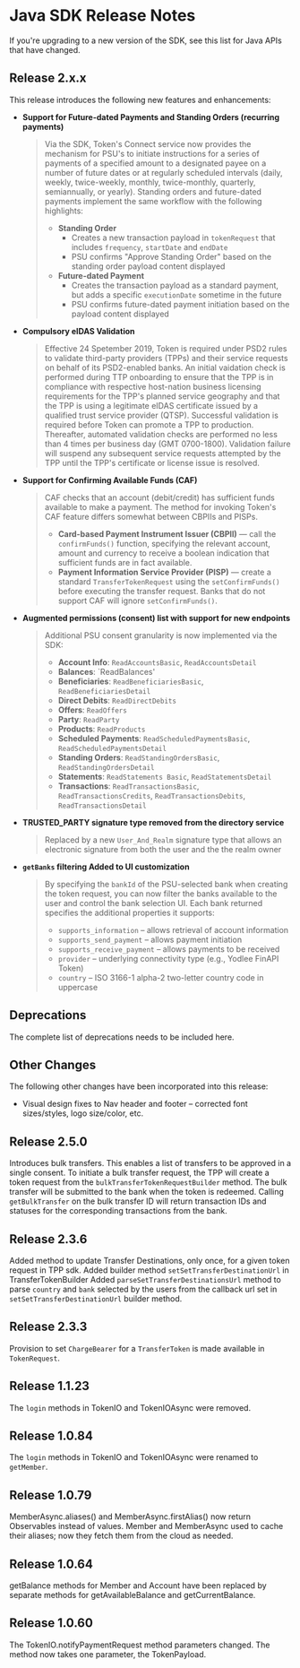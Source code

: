 # Java SDK Release Notes

If you're upgrading to a new version of the SDK,
see this list for Java APIs that have changed.

## Release 2.x.x

This release introduces the following new features and enhancements:

- **Support for Future-dated Payments and Standing Orders (recurring payments)**
  > Via the SDK, Token's Connect service now provides the mechanism for PSU's to initiate instructions for a series of payments of a specified amount to a designated payee on a number of future dates or at regularly scheduled intervals (daily, weekly, twice-weekly, monthly, twice-monthly, quarterly, semiannually, or yearly). Standing orders and future-dated payments implement the same workflow with the following highlights:
  > - **Standing Order**
  >   - Creates a new transaction payload in `tokenRequest` that includes `frequency`, `startDate` and `endDate`
  >   - PSU confirms "Approve Standing Order" based on the standing order payload content displayed
  > - **Future-dated Payment**
  >   - Creates the transaction payload as a standard payment, but adds a specific `executionDate` sometime in the future 
  >   - PSU confirms future-dated payment initiation based on the payload content displayed
  
- **Compulsory eIDAS Validation**
  > Effective 24 Spetember 2019, Token is required under PSD2 rules to validate third-party providers (TPPs) and their service requests on behalf of its PSD2-enabled banks. An initial vaidation check is performed during TTP onboarding to ensure that the TPP is in compliance with respective host-nation business licensing requirements for the TPP's planned service geography and that the TPP is using a legitimate eIDAS certificate issued by a qualified trust service provider (QTSP). Successful validation is required before Token can promote a TPP to production. Thereafter, automated validation checks are performed no less than 4 times per business day (GMT 0700-1800). Validation failure will suspend any subsequent service requests attempted by the TPP until the TPP's certificate or license issue is resolved.
  
- **Support for Confirming Available Funds (CAF)**
  > CAF checks that an account (debit/credit) has sufficient funds available to make a payment. The method for invoking Token's CAF feature differs somewhat between CBPIIs and PISPs.
  > - **Card-based Payment Instrument Issuer (CBPII)** — call the `confirmFunds()` function, specifying the relevant account, amount and currency to receive a boolean indication that sufficient funds are in fact available.
  > - **Payment Information Service Provider (PISP)** — create a standard `TransferTokenRequest` using the `setConfirmFunds()`  before executing the transfer request. Banks that do not support CAF will ignore `setConfirmFunds()`.
  
- **Augmented permissions (consent) list with support for new endpoints**
  > Additional PSU consent granularity is now implemented via the SDK:
  > - **Account Info**: `ReadAccountsBasic`, `ReadAccountsDetail`
  > - **Balances**: `ReadBalances'
  > - **Beneficiaries**: `ReadBeneficiariesBasic`, `ReadBeneficiariesDetail`
  > - **Direct Debits**: `ReadDirectDebits`
  > - **Offers**: `ReadOffers`
  > - **Party**: `ReadParty`
  > - **Products**: `ReadProducts`
  > - **Scheduled Payments**: `ReadScheduledPaymentsBasic`, `ReadScheduledPaymentsDetail`
  > - **Standing Orders**: `ReadStandingOrdersBasic`, `ReadStandingOrdersDetail`
  > - **Statements**: `ReadStatements Basic`, `ReadStatementsDetail`
  > - **Transactions**: `ReadTransactionsBasic`, `ReadTransactionsCredits`, `ReadTransactionsDebits`, `ReadTransactionsDetail`

- **TRUSTED_PARTY signature type removed from the directory service**
  > Replaced by a new `User_And_Realm` signature type that allows an electronic signature from both the user and the the realm owner
  
- **`getBanks` filtering Added to UI customization**
  > By specifying the `bankId` of the PSU-selected bank when creating the token request, you can now filter the banks available to the user and control the bank selection UI. Each bank returned specifies the additional properties it supports:
  >  - `supports_information` – allows retrieval of account information
  >  - `supports_send_payment` – allows payment initiation
  >  - `supports_receive_payment` – allows payments to be received
  >  - `provider` – underlying connectivity type (e.g., Yodlee FinAPI Token)
  >  - `country` – ISO 3166-1 alpha-2 two-letter country code in uppercase
  
## Deprecations
The complete list of deprecations needs to be included here.

## Other Changes
The following other changes have been incorporated into this release:
  - Visual design fixes to Nav header and footer – corrected font sizes/styles, logo size/color, etc.

## Release 2.5.0

Introduces bulk transfers. This enables a list of transfers to be approved in a single consent.
To initiate a bulk transfer request, the TPP will create a token request from the 
`bulkTransferTokenRequestBuilder` method. The bulk transfer will be submitted to the bank
when the token is redeemed. Calling `getBulkTransfer` on the bulk transfer ID will return
 transaction IDs and statuses for the corresponding transactions from the bank.

## Release 2.3.6

Added method to update Transfer Destinations, only once, for a given token request in TPP sdk.
Added builder method `setSetTransferDestinationUrl` in TransferTokenBuilder
Added `parseSetTransferDestinationsUrl` method to parse `country` and `bank` selected by the users
from the callback url set in `setSetTransferDestinationUrl` builder method.

## Release 2.3.3

Provision to set `ChargeBearer` for a `TransferToken` is made available in `TokenRequest`.

## Release 1.1.23

The `login` methods in TokenIO and TokenIOAsync were removed.

## Release 1.0.84

The `login` methods in TokenIO and TokenIOAsync were renamed to `getMember`.

## Release 1.0.79

MemberAsync.aliases() and MemberAsync.firstAlias() now return
Observables instead of values. Member and MemberAsync used to
cache their aliases; now they fetch them from the cloud as needed.

## Release 1.0.64

getBalance methods for Member and Account have been
replaced by separate methods for getAvailableBalance
and getCurrentBalance.

## Release 1.0.60

The TokenIO.notifyPaymentRequest method parameters changed.
The method now takes one parameter, the TokenPayload.
